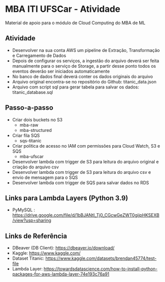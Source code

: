 # MBA ITI UFSCar - Atividade
Material de apoio para o módulo de Cloud Computing do MBA de ML

## Atividade

- Desenvolver na sua conta AWS um pipeline de Extração, Transformação e Carregamento de Dados
- Depois de configurar os serviços, a ingestão do arquivo deverá ser feita manualmente para o serviço de Storage, a partir desse ponto todos os eventos deverão ser iniciados automaticamente
- No banco de dados final deverá conter os dados originais do arquivo
- Arquivo original encontra-se no repositório do Github: titanic_data.json
- Arquivo com script sql para gerar tabela para salvar os dados: titanic_database.sql

## Passo-a-passo
- Criar dois buckets no S3
  - mba-raw
  - mba-structured
- Criar fila SQS
  - sqs-titanic
- Criar política de acesso no IAM com permissões para Cloud Watch, S3 e SQS
  - mba-ufscar 
- Desenvolver lambda com trigger de S3 para leitura do arquivo original e criação do arquivo csv
- Desenvolver lambda com trigger de S3 para leitura do arquivo csv e envio de mensagem para o SQS
- Desenvolver lambda com trigger de SQS para salvar dados no RDS

## Links para Lambda Layers (Python 3.9)
- PyMySQL : https://drive.google.com/file/d/1bBJANtI_Tj0_CGcwGeZWT0giipHKSEXB/view?usp=sharing

## Links de Referência
- DBeaver (DB Client): https://dbeaver.io/download/ 
- Kaggle: https://www.kaggle.com/ 
- Dataset Titanic: https://www.kaggle.com/datasets/brendan45774/test-file
- Lambda Layer: https://towardsdatascience.com/how-to-install-python-packages-for-aws-lambda-layer-74e193c76a91

